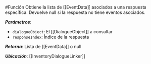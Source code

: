 #Función
Obtiene la lista de [[EventData]] asociados a una respuesta específica. Devuelve null si la respuesta no tiene eventos asociados.

**_Parámetros_**:

- `dialogueObject`: El [[DialogueObject]] a consultar
- `responseIndex`: Índice de la respuesta

**_Retorna_**: Lista de [[EventData]] o null

**_Ubicación_**: [[InventoryDialogueLinker]]